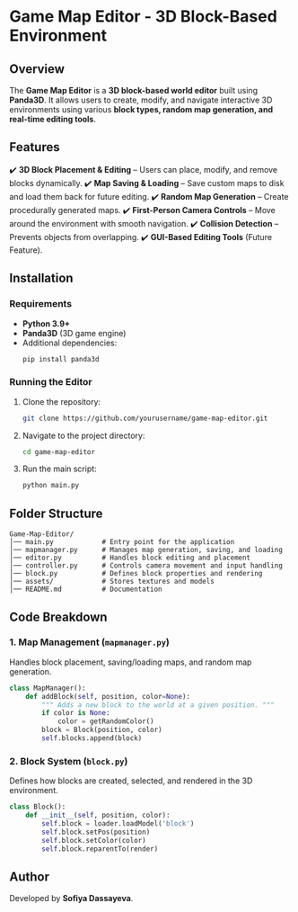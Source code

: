 # Game Map Editor - 3D Block-Based Environment

## Overview
The **Game Map Editor** is a **3D block-based world editor** built using **Panda3D**. It allows users to create, modify, and navigate interactive 3D environments using various **block types, random map generation, and real-time editing tools**.

## Features
✔️ **3D Block Placement & Editing** – Users can place, modify, and remove blocks dynamically.
✔️ **Map Saving & Loading** – Save custom maps to disk and load them back for future editing.
✔️ **Random Map Generation** – Create procedurally generated maps.
✔️ **First-Person Camera Controls** – Move around the environment with smooth navigation.
✔️ **Collision Detection** – Prevents objects from overlapping.
✔️ **GUI-Based Editing Tools** (Future Feature).

## Installation
### Requirements
- **Python 3.9+**
- **Panda3D** (3D game engine)
- Additional dependencies:
  ```sh
  pip install panda3d
  ```
### Running the Editor
1. Clone the repository:
   ```sh
   git clone https://github.com/yourusername/game-map-editor.git
   ```
2. Navigate to the project directory:
   ```sh
   cd game-map-editor
   ```
3. Run the main script:
   ```sh
   python main.py
   ```

## Folder Structure
```
Game-Map-Editor/
│── main.py            # Entry point for the application
│── mapmanager.py      # Manages map generation, saving, and loading
│── editor.py          # Handles block editing and placement
│── controller.py      # Controls camera movement and input handling
│── block.py           # Defines block properties and rendering
│── assets/            # Stores textures and models
│── README.md          # Documentation
```
## Code Breakdown
### **1. Map Management (`mapmanager.py`)**
Handles block placement, saving/loading maps, and random map generation.
```python
class MapManager():
    def addBlock(self, position, color=None):
        """ Adds a new block to the world at a given position. """
        if color is None:
            color = getRandomColor()
        block = Block(position, color)
        self.blocks.append(block)
```
### **2. Block System (`block.py`)**
Defines how blocks are created, selected, and rendered in the 3D environment.
```python
class Block():
    def __init__(self, position, color):
        self.block = loader.loadModel('block')
        self.block.setPos(position)
        self.block.setColor(color)
        self.block.reparentTo(render)
```


## Author
Developed by **Sofiya Dassayeva**.
